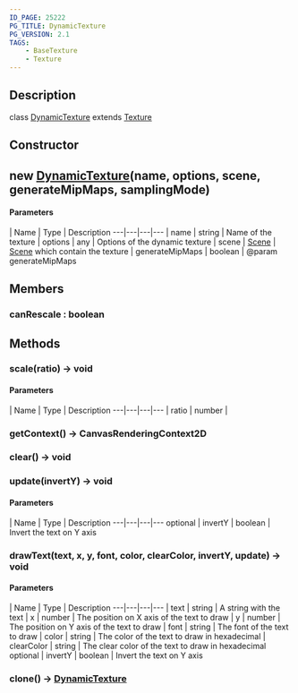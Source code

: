 ```yaml
---
ID_PAGE: 25222
PG_TITLE: DynamicTexture
PG_VERSION: 2.1
TAGS:
    - BaseTexture
    - Texture
---
```

## Description

class [DynamicTexture](/classes/2.3/DynamicTexture) extends [Texture](/classes/2.3/Texture)



## Constructor

##  new [DynamicTexture](/classes/2.3/DynamicTexture)(name, options, scene, generateMipMaps, samplingMode)



#### Parameters
 | Name | Type | Description
---|---|---|---
 | name | string |   Name of the texture
 | options | any |   Options of the dynamic texture
 | scene | [Scene](/classes/2.3/Scene) |   [Scene](/classes/2.3/Scene) which contain the texture
 | generateMipMaps | boolean |   @param generateMipMaps
## Members

### canRescale : boolean



## Methods

### scale(ratio) &rarr; void



#### Parameters
 | Name | Type | Description
---|---|---|---
 | ratio | number |   

### getContext() &rarr; CanvasRenderingContext2D


### clear() &rarr; void


### update(invertY) &rarr; void



#### Parameters
 | Name | Type | Description
---|---|---|---
optional | invertY | boolean |   Invert the text on Y axis

### drawText(text, x, y, font, color, clearColor, invertY, update) &rarr; void



#### Parameters
 | Name | Type | Description
---|---|---|---
 | text | string |   A string with the text
 | x | number |   The position on X axis of the text to draw
 | y | number |   The position on Y axis of the text to draw
 | font | string |   The font of the text to draw
 | color | string |   The color of the text to draw in hexadecimal
 | clearColor | string |   The clear color of the text to draw in hexadecimal
optional | invertY | boolean |   Invert the text on Y axis
### clone() &rarr; [DynamicTexture](/classes/2.3/DynamicTexture)


